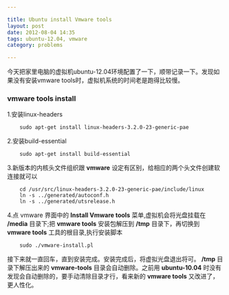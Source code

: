 ```yaml
---

title: Ubuntu install Vmware tools
layout: post
date: 2012-08-04 14:35
tags: ubuntu-12.04, vmware
category: problems

---
```


今天把家里电脑的虚拟机ubuntu-12.04环境配置了一下，顺带记录一下。发现如果没有安装vmware tools时，虚拟机系统的时间老是跑得比较慢。


### vmware tools install

1.安装linux-headers

        sudo apt-get install linux-headers-3.2.0-23-generic-pae

2.安装build-essential

        sudo apt-get install build-essential

3.新版本的内核头文件组织跟 **vmware** 设定有区别，给相应的两个头文件创建软连接就可以

        cd /usr/src/linux-headers-3.2.0-23-generic-pae/include/linux
        ln -s ../generated/autoconf.h
        ln -s ../generated/utsrelease.h

4.点 vmware 界面中的 **Install Vmware tools** 菜单,虚拟机会将光盘挂载在 **/media** 目录下;把 **vmware tools** 安装包解压到 **/tmp** 目录下，再切换到 **vmware tools** 工具的根目录,执行安装脚本

        sudo ./vmware-install.pl

接下来就一直回车，直到安装完成。安装完成后，将虚拟光盘退出将可。 **/tmp** 目录下解压出来的 **vmware-tools** 目录会自动删除。之前用 **ubuntu-10.04** 时没有发现会自动删除的，要手动清除目录才行，看来新的 **vmware tools** 又改进了，更人性化。

